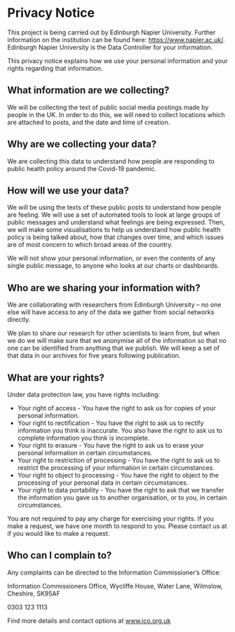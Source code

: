 # Privacy Notice

This project is being carried out by Edinburgh Napier University. Further information on the institution can be found here: https://www.napier.ac.uk/. Edinburgh Napier University is the Data Controller for your information.


This privacy notice explains how we use your personal information and your rights regarding that information.


## What information are we collecting?
We will be collecting the text of public social media postings made by people in the UK. In order to do this, we will need to collect locations which are attached to posts, and the date and time of creation.


## Why are we collecting your data?
We are collecting this data to understand how people are responding to public health policy around the Covid-19 pandemic.


## How will we use your data?
We will be using the texts of these public posts to understand how people are feeling. We will use a set of automated tools to look at large groups of public messages and understand what feelings are being expressed. Then, we will make some visualisations to help us understand how public health policy is being talked about, how that changes over time, and which issues are of most concern to which broad areas of the country.


We will not show your personal information, or even the contents of any single public message, to anyone who looks at our charts or dashboards.


## Who are we sharing your information with?
We are collaborating with researchers from Edinburgh University – no one else will have access to any of the data we gather from social networks directly.


We plan to share our research for other scientists to learn from, but when we do we will make sure that we anonymise all of the information so that no one can be identified from anything that we publish. We will keep a set of that data in our archives for five years following publication.


## What are your rights?
Under data protection law, you have rights including:
* Your right of access - You have the right to ask us for copies of your personal information.
* Your right to rectification - You have the right to ask us to rectify information you think is inaccurate. You also have the right to ask us to complete information you think is incomplete.
* Your right to erasure - You have the right to ask us to erase your personal information in certain circumstances.
* Your right to restriction of processing - You have the right to ask us to restrict the processing of your information in certain circumstances.
* Your right to object to processing - You have the right to object to the processing of your personal data in certain circumstances.
* Your right to data portability - You have the right to ask that we transfer the information you gave us to another organisation, or to you, in certain circumstances.


You are not required to pay any charge for exercising your rights. If you make a request, we have one month to respond to you. Please contact us at  if you would like to make a request.

## Who can I complain to?
Any complaints can be directed to the Information Commissioner’s Office:

Information Commissioners Office,
Wycliffe House,
Water Lane,
Wilmslow,
Cheshire,
SK95AF

0303 123 1113

Find more details and contact options at www.ico.org.uk
